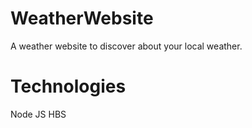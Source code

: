 # WeatherWebsite
A weather website to discover about your local weather.

# Technologies
Node JS
HBS

